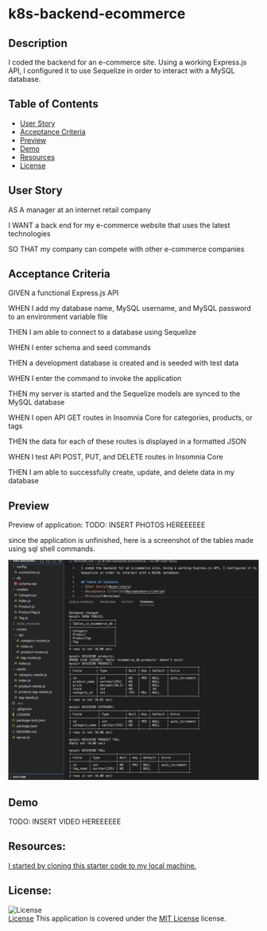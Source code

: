 # k8s-backend-ecommerce

## Description
I coded the backend for an e-commerce site. Using a working Express.js API, I configured it to use Sequelize in order to interact with a MySQL database.

## Table of Contents
- [User Story](#user-story)
- [Acceptance Criteria](#acceptance-criteria)
- [Preview](#preview)
- [Demo](#demo)
- [Resources](#resources)
- [License](#license)

## User Story
AS A manager at an internet retail company

I WANT a back end for my e-commerce website that uses the latest technologies

SO THAT my company can compete with other e-commerce companies


## Acceptance Criteria
GIVEN a functional Express.js API

WHEN I add my database name, MySQL username, and MySQL password to an environment variable file

THEN I am able to connect to a database using Sequelize

WHEN I enter schema and seed commands

THEN a development database is created and is seeded with test data

WHEN I enter the command to invoke the application

THEN my server is started and the Sequelize models are synced to the MySQL database

WHEN I open API GET routes in Insomnia Core for categories, products, or tags

THEN the data for each of these routes is displayed in a formatted JSON

WHEN I test API POST, PUT, and DELETE routes in Insomnia Core

THEN I am able to successfully create, update, and delete data in my database

## Preview
Preview of application:
TODO: INSERT PHOTOS HEREEEEEE

since the application is unfinished, here is a screenshot of the tables made using sql shell commands. 

![alt text](./images/in_process.png)

## Demo
TODO: INSERT VIDEO HEREEEEEE

## Resources:
[I started by cloning this starter code to my local machine.](https://github.com/coding-boot-camp/fantastic-umbrella) 

## License:
![License](https://img.shields.io/badge/License-MIT%20License-brightgreen)  
[License](./LICENSE)
This application is covered under the [MIT License](./LICENSE) license.